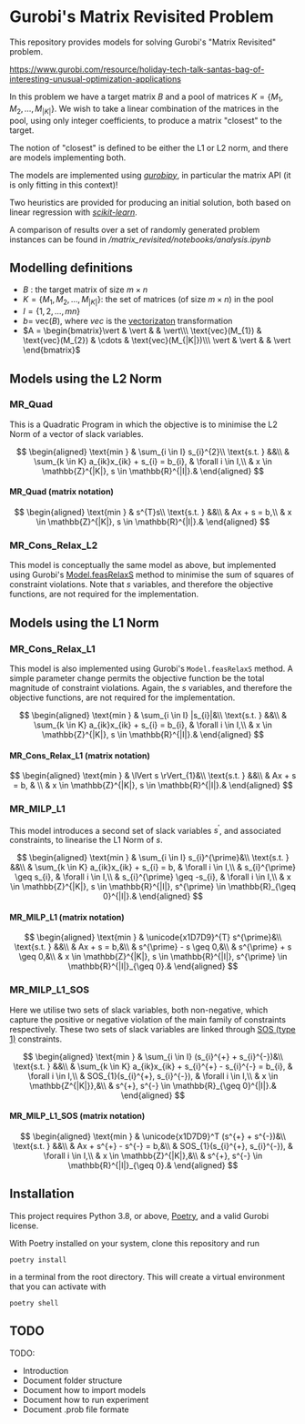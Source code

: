 # Gurobi's Matrix Revisited Problem

This repository provides models for solving Gurobi's "Matrix Revisited" problem.

https://www.gurobi.com/resource/holiday-tech-talk-santas-bag-of-interesting-unusual-optimization-applications


In this problem we have a target matrix $B$ and a pool of matrices $K = \lbrace M_{1}, M_{2}, \ldots, M_{|K|} \rbrace$.  We wish to take a linear combination of the matrices in the pool, using only integer coefficients, to produce a matrix "closest" to the target.

The notion of "closest" is defined to be either the L1 or L2 norm, and there are models implementing both.

The models are implemented using [*gurobipy*](https://pypi.org/project/gurobipy/), in particular the matrix API (it is only fitting in this context)!

Two heuristics are provided for producing an initial solution, both based on linear regression with [*scikit-learn*](https://scikit-learn.org).

A comparison of results over a set of randomly generated problem instances can be found in */matrix_revisited/notebooks/analysis.ipynb*

## Modelling definitions

* $B$ : the target matrix of size $m \times n$
* $K = \lbrace M_{1}, M_{2}, \ldots, M_{|K|} \rbrace$: the set of matrices (of size $m \times n$) in the pool
* $I = \lbrace 1, 2, \ldots, mn \rbrace$
* $b =$ vec$(B)$, where *vec* is the [vectorizaton](https://en.wikipedia.org/wiki/Vectorization_(mathematics)) transformation
* $A = \begin{bmatrix}\vert & \vert & & \vert\\\ \text{vec}(M_{1}) & \text{vec}(M_{2}) & \cdots & \text{vec}(M_{|K|})\\\ \vert & \vert & & \vert \end{bmatrix}$


## Models using the L2 Norm
### MR_Quad

This is a Quadratic Program in which the objective is to minimise the L2 Norm of a vector of slack variables.

$$
\begin{aligned} 
\text{min } & \sum_{i \in I} s_{i}^{2}\\
\text{s.t. } &&\\
& \sum_{k \in K} a_{ik}x_{ik} + s_{i} = b_{i}, & \forall i \in I,\\
& x \in \mathbb{Z}^{|K|}, s \in \mathbb{R}^{|I|}.&
\end{aligned}
$$

#### MR_Quad (matrix notation)

$$
\begin{aligned} 
\text{min } & s^{T}s\\
\text{s.t. } &&\\
& Ax + s = b,\\
& x \in \mathbb{Z}^{|K|}, s \in \mathbb{R}^{|I|}.&
\end{aligned}
$$


### MR_Cons_Relax_L2

This model is conceptually the same model as above, but implemented using Gurobi's [Model.feasRelaxS](https://www.gurobi.com/documentation/9.5/refman/py_model_feasrelaxs.html) method to minimise the sum of squares of constraint violations.  Note that $s$ variables, and therefore the objective functions, are not required for the implementation.


## Models using the L1 Norm

### MR_Cons_Relax_L1

This model is also implemented using Gurobi's `Model.feasRelaxS` method.  A simple parameter change permits the objective function be the total magnitude of constraint violations.  Again, the $s$ variables, and therefore the objective functions, are not required for the implementation.

$$
\begin{aligned} 
\text{min } & \sum_{i \in I} |s_{i}|&\\
\text{s.t. } &&\\
& \sum_{k \in K} a_{ik}x_{ik} + s_{i} = b_{i}, & \forall i \in I,\\
& x \in \mathbb{Z}^{|K|}, s \in \mathbb{R}^{|I|}.&
\end{aligned}
$$

#### MR_Cons_Relax_L1 (matrix notation)
$$
\begin{aligned} 
\text{min } & \lVert s \rVert_{1}&\\
\text{s.t. } &&\\
& Ax + s = b, & \\
& x \in \mathbb{Z}^{|K|}, s \in \mathbb{R}^{|I|}.&
\end{aligned}
$$


### MR_MILP_L1

This model introduces a second set of slack variables $s^{\prime}$, and associated constraints, to linearise the L1 Norm of $s$.

$$
\begin{aligned} 
\text{min } & \sum_{i \in I} s_{i}^{\prime}&\\
\text{s.t. } &&\\
& \sum_{k \in K} a_{ik}x_{ik} + s_{i} = b, & \forall i \in I,\\
& s_{i}^{\prime} \geq s_{i}, & \forall i \in I,\\
& s_{i}^{\prime} \geq -s_{i}, & \forall i \in I,\\
& x \in \mathbb{Z}^{|K|}, s \in \mathbb{R}^{|I|}, s^{\prime} \in \mathbb{R}_{\geq 0}^{|I|}.&
\end{aligned}
$$

#### MR_MILP_L1 (matrix notation)

$$
\begin{aligned} 
\text{min } & \unicode{x1D7D9}^{T} s^{\prime}&\\
\text{s.t. } &&\\
& Ax + s = b,&\\
& s^{\prime} - s \geq 0,&\\
& s^{\prime} + s \geq 0,&\\
& x \in \mathbb{Z}^{|K|}, s \in \mathbb{R}^{|I|}, s^{\prime} \in \mathbb{R}^{|I|}_{\geq 0}.&
\end{aligned}
$$


### MR_MILP_L1_SOS

Here we utilise two sets of slack variables, both non-negative, which capture the positive or negative violation of the main family of constraints respectively.  These two sets of slack variables are linked through [SOS (type 1)](https://www.gurobi.com/documentation/9.5/refman/py_sos.html) constraints.

$$
\begin{aligned} 
\text{min } & \sum_{i \in I} (s_{i}^{+} + s_{i}^{-})&\\
\text{s.t. } &&\\
& \sum_{k \in K} a_{ik}x_{ik} + s_{i}^{+} - s_{i}^{-} = b_{i}, & \forall i \in I,\\
& SOS_{1}(s_{i}^{+}, s_{i}^{-}), & \forall i \in I,\\
& x \in \mathbb{Z^{|K|}},&\\
& s^{+}, s^{-} \in \mathbb{R}_{\geq 0}^{|I|}.&
\end{aligned}
$$

#### MR_MILP_L1_SOS (matrix notation)

$$
\begin{aligned} 
\text{min } & \unicode{x1D7D9}^T (s^{+} + s^{-})&\\
\text{s.t. } &&\\
& Ax + s^{+} - s^{-} = b,&\\
& SOS_{1}(s_{i}^{+}, s_{i}^{-}), & \forall i \in I,\\
& x \in \mathbb{Z}^{|K|},&\\
& s^{+}, s^{-} \in \mathbb{R}^{|I|}_{\geq 0}.&
\end{aligned}
$$


## Installation

This project requires Python 3.8, or above, [Poetry](https://python-poetry.org/docs/#installation), and a valid Gurobi license.

With Poetry installed on your system, clone this repository and run

    poetry install

in a terminal from the root directory.  This will create a virtual environment that you can activate with 

    poetry shell


## TODO

TODO:
   - Introduction
   - Document folder structure
   - Document how to import models
   - Document how to run experiment
   - Document .prob file formate